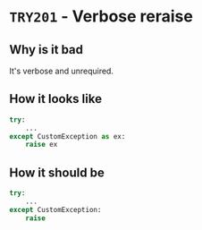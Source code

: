 # `TRY201` - Verbose reraise

## Why is it bad

It's verbose and unrequired.

## How it looks like

```py
try:
    ...
except CustomException as ex:
    raise ex
```

## How it should be

```py
try:
    ...
except CustomException:
    raise
```
